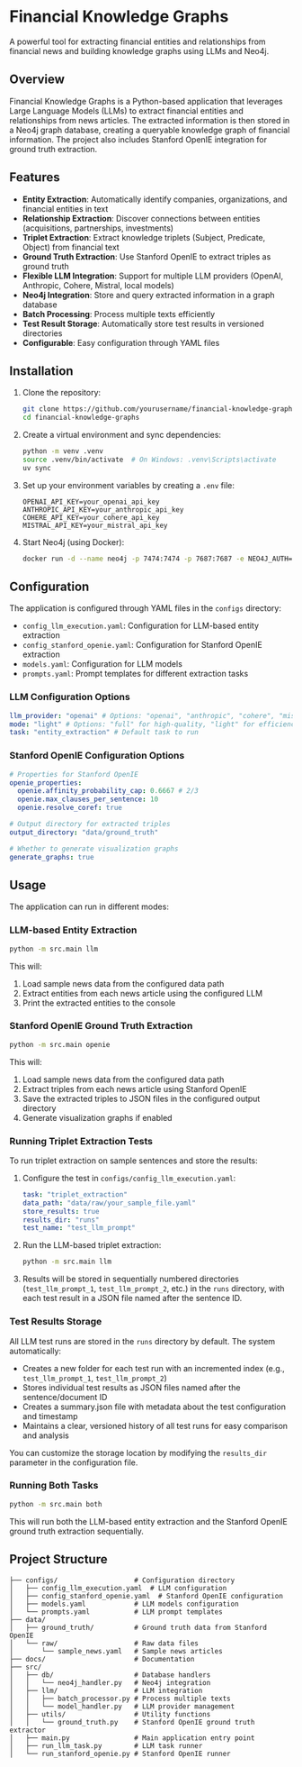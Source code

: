 # Financial Knowledge Graphs

A powerful tool for extracting financial entities and relationships from financial news and building knowledge graphs using LLMs and Neo4j.

## Overview

Financial Knowledge Graphs is a Python-based application that leverages Large Language Models (LLMs) to extract financial entities and relationships from news articles. The extracted information is then stored in a Neo4j graph database, creating a queryable knowledge graph of financial information. The project also includes Stanford OpenIE integration for ground truth extraction.

## Features

- **Entity Extraction**: Automatically identify companies, organizations, and financial entities in text
- **Relationship Extraction**: Discover connections between entities (acquisitions, partnerships, investments)
- **Triplet Extraction**: Extract knowledge triplets (Subject, Predicate, Object) from financial text
- **Ground Truth Extraction**: Use Stanford OpenIE to extract triples as ground truth
- **Flexible LLM Integration**: Support for multiple LLM providers (OpenAI, Anthropic, Cohere, Mistral, local models)
- **Neo4j Integration**: Store and query extracted information in a graph database
- **Batch Processing**: Process multiple texts efficiently
- **Test Result Storage**: Automatically store test results in versioned directories
- **Configurable**: Easy configuration through YAML files

## Installation

1. Clone the repository:

   ```bash
   git clone https://github.com/yourusername/financial-knowledge-graphs.git
   cd financial-knowledge-graphs
   ```

2. Create a virtual environment and sync dependencies:

   ```bash
   python -m venv .venv
   source .venv/bin/activate  # On Windows: .venv\Scripts\activate
   uv sync
   ```

3. Set up your environment variables by creating a `.env` file:

   ```
   OPENAI_API_KEY=your_openai_api_key
   ANTHROPIC_API_KEY=your_anthropic_api_key
   COHERE_API_KEY=your_cohere_api_key
   MISTRAL_API_KEY=your_mistral_api_key
   ```

4. Start Neo4j (using Docker):
   ```bash
   docker run -d --name neo4j -p 7474:7474 -p 7687:7687 -e NEO4J_AUTH=neo4j/password neo4j
   ```

## Configuration

The application is configured through YAML files in the `configs` directory:

- `config_llm_execution.yaml`: Configuration for LLM-based entity extraction
- `config_stanford_openie.yaml`: Configuration for Stanford OpenIE extraction
- `models.yaml`: Configuration for LLM models
- `prompts.yaml`: Prompt templates for different extraction tasks

### LLM Configuration Options

```yaml
llm_provider: "openai" # Options: "openai", "anthropic", "cohere", "mistral", "local"
mode: "light" # Options: "full" for high-quality, "light" for efficiency
task: "entity_extraction" # Default task to run
```

### Stanford OpenIE Configuration Options

```yaml
# Properties for Stanford OpenIE
openie_properties:
  openie.affinity_probability_cap: 0.6667 # 2/3
  openie.max_clauses_per_sentence: 10
  openie.resolve_coref: true

# Output directory for extracted triples
output_directory: "data/ground_truth"

# Whether to generate visualization graphs
generate_graphs: true
```

## Usage

The application can run in different modes:

### LLM-based Entity Extraction

```bash
python -m src.main llm
```

This will:

1. Load sample news data from the configured data path
2. Extract entities from each news article using the configured LLM
3. Print the extracted entities to the console

### Stanford OpenIE Ground Truth Extraction

```bash
python -m src.main openie
```

This will:

1. Load sample news data from the configured data path
2. Extract triples from each news article using Stanford OpenIE
3. Save the extracted triples to JSON files in the configured output directory
4. Generate visualization graphs if enabled

### Running Triplet Extraction Tests

To run triplet extraction on sample sentences and store the results:

1. Configure the test in `configs/config_llm_execution.yaml`:

   ```yaml
   task: "triplet_extraction"
   data_path: "data/raw/your_sample_file.yaml"
   store_results: true
   results_dir: "runs"
   test_name: "test_llm_prompt"
   ```

2. Run the LLM-based triplet extraction:

   ```bash
   python -m src.main llm
   ```

3. Results will be stored in sequentially numbered directories (`test_llm_prompt_1`, `test_llm_prompt_2`, etc.) in the `runs` directory, with each test result in a JSON file named after the sentence ID.

### Test Results Storage

All LLM test runs are stored in the `runs` directory by default. The system automatically:

- Creates a new folder for each test run with an incremented index (e.g., `test_llm_prompt_1`, `test_llm_prompt_2`)
- Stores individual test results as JSON files named after the sentence/document ID
- Creates a summary.json file with metadata about the test configuration and timestamp
- Maintains a clear, versioned history of all test runs for easy comparison and analysis

You can customize the storage location by modifying the `results_dir` parameter in the configuration file.

### Running Both Tasks

```bash
python -m src.main both
```

This will run both the LLM-based entity extraction and the Stanford OpenIE ground truth extraction sequentially.

<!--

## Advanced Usage

### Entity Extraction

### Relationship Extraction

### Storing in Neo4j
-->

## Project Structure

```
├── configs/                   # Configuration directory
│   ├── config_llm_execution.yaml  # LLM configuration
│   ├── config_stanford_openie.yaml  # Stanford OpenIE configuration
│   ├── models.yaml            # LLM models configuration
│   └── prompts.yaml           # LLM prompt templates
├── data/
│   ├── ground_truth/          # Ground truth data from Stanford OpenIE
│   └── raw/                   # Raw data files
│       └── sample_news.yaml   # Sample news articles
├── docs/                      # Documentation
├── src/
│   ├── db/                    # Database handlers
│   │   └── neo4j_handler.py   # Neo4j integration
│   ├── llm/                   # LLM integration
│   │   ├── batch_processor.py # Process multiple texts
│   │   └── model_handler.py   # LLM provider management
│   ├── utils/                 # Utility functions
│   │   └── ground_truth.py    # Stanford OpenIE ground truth extractor
│   ├── main.py                # Main application entry point
│   ├── run_llm_task.py        # LLM task runner
│   └── run_stanford_openie.py # Stanford OpenIE runner
```
